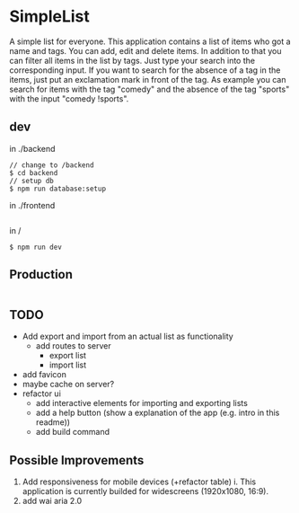 # SimpleList
A simple list for everyone.
This application contains a list of items who got a name and tags. You can add, edit and delete items.
In addition to that you can filter all items in the list by tags. Just type your search into the corresponding input.
If you want to search for the absence of a tag in the items, just put an exclamation mark in front of the tag.
As example you can search for items with the tag "comedy" and the absence of the tag "sports" with the input "comedy !sports".

## dev
in ./backend
```
// change to /backend
$ cd backend
// setup db
$ npm run database:setup
```
in ./frontend
```
```

in /
```
$ npm run dev
```

## Production
```
```

## TODO
- Add export and import from an actual list as functionality
  - add routes to server
    - export list
    - import list
- add favicon
- maybe cache on server?
- refactor ui
  - add interactive elements for importing and exporting lists
  - add a help button (show a explanation of the app (e.g. intro in this readme))
  - add build command

## Possible Improvements
1. Add responsiveness for mobile devices (+refactor table)
i. This application is currently builded for widescreens (1920x1080, 16:9).
2. add wai aria 2.0
